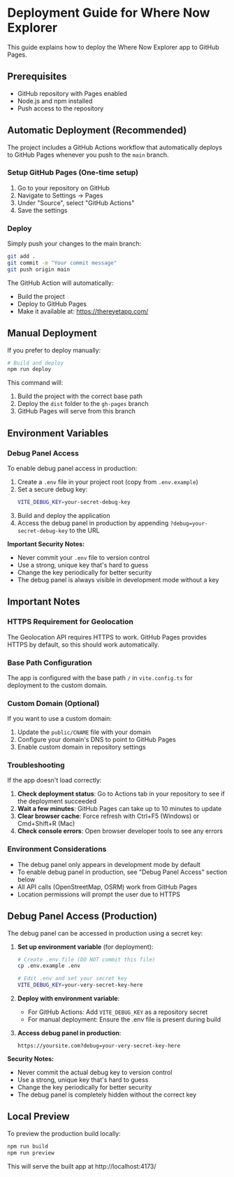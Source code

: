 # Deployment Guide for Where Now Explorer

This guide explains how to deploy the Where Now Explorer app to GitHub Pages.

## Prerequisites

- GitHub repository with Pages enabled
- Node.js and npm installed
- Push access to the repository

## Automatic Deployment (Recommended)

The project includes a GitHub Actions workflow that automatically deploys to GitHub Pages whenever you push to the `main` branch.

### Setup GitHub Pages (One-time setup)

1. Go to your repository on GitHub
2. Navigate to Settings → Pages
3. Under "Source", select "GitHub Actions"
4. Save the settings

### Deploy

Simply push your changes to the main branch:

```bash
git add .
git commit -m "Your commit message"
git push origin main
```

The GitHub Action will automatically:
- Build the project
- Deploy to GitHub Pages
- Make it available at: https://thereyetapp.com/

## Manual Deployment

If you prefer to deploy manually:

```bash
# Build and deploy
npm run deploy
```

This command will:
1. Build the project with the correct base path
2. Deploy the `dist` folder to the `gh-pages` branch
3. GitHub Pages will serve from this branch

## Environment Variables

### Debug Panel Access

To enable debug panel access in production:

1. Create a `.env` file in your project root (copy from `.env.example`)
2. Set a secure debug key:
   ```bash
   VITE_DEBUG_KEY=your-secret-debug-key
   ```
3. Build and deploy the application
4. Access the debug panel in production by appending `?debug=your-secret-debug-key` to the URL

**Important Security Notes:**
- Never commit your `.env` file to version control
- Use a strong, unique key that's hard to guess
- Change the key periodically for better security
- The debug panel is always visible in development mode without a key

## Important Notes

### HTTPS Requirement for Geolocation

The Geolocation API requires HTTPS to work. GitHub Pages provides HTTPS by default, so this should work automatically.

### Base Path Configuration

The app is configured with the base path `/` in `vite.config.ts` for deployment to the custom domain.

### Custom Domain (Optional)

If you want to use a custom domain:
1. Update the `public/CNAME` file with your domain
2. Configure your domain's DNS to point to GitHub Pages
3. Enable custom domain in repository settings

### Troubleshooting

If the app doesn't load correctly:

1. **Check deployment status**: Go to Actions tab in your repository to see if the deployment succeeded
2. **Wait a few minutes**: GitHub Pages can take up to 10 minutes to update
3. **Clear browser cache**: Force refresh with Ctrl+F5 (Windows) or Cmd+Shift+R (Mac)
4. **Check console errors**: Open browser developer tools to see any errors

### Environment Considerations

- The debug panel only appears in development mode by default
- To enable debug panel in production, see "Debug Panel Access" section below
- All API calls (OpenStreetMap, OSRM) work from GitHub Pages
- Location permissions will prompt the user due to HTTPS

## Debug Panel Access (Production)

The debug panel can be accessed in production using a secret key:

1. **Set up environment variable** (for deployment):
   ```bash
   # Create .env file (DO NOT commit this file)
   cp .env.example .env
   
   # Edit .env and set your secret key
   VITE_DEBUG_KEY=your-very-secret-key-here
   ```

2. **Deploy with environment variable**:
   - For GitHub Actions: Add `VITE_DEBUG_KEY` as a repository secret
   - For manual deployment: Ensure the .env file is present during build

3. **Access debug panel in production**:
   ```
   https://yoursite.com?debug=your-very-secret-key-here
   ```

**Security Notes:**
- Never commit the actual debug key to version control
- Use a strong, unique key that's hard to guess
- Change the key periodically for better security
- The debug panel is completely hidden without the correct key

## Local Preview

To preview the production build locally:

```bash
npm run build
npm run preview
```

This will serve the built app at http://localhost:4173/